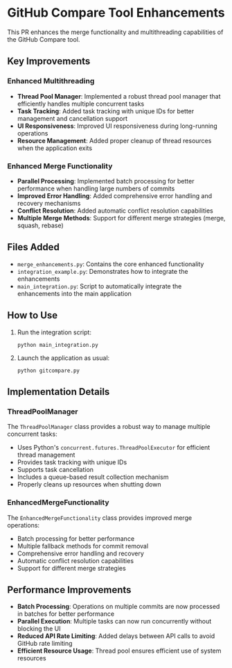 # GitHub Compare Tool Enhancements

This PR enhances the merge functionality and multithreading capabilities of the GitHub Compare tool.

## Key Improvements

### Enhanced Multithreading

- **Thread Pool Manager**: Implemented a robust thread pool manager that efficiently handles multiple concurrent tasks
- **Task Tracking**: Added task tracking with unique IDs for better management and cancellation support
- **UI Responsiveness**: Improved UI responsiveness during long-running operations
- **Resource Management**: Added proper cleanup of thread resources when the application exits

### Enhanced Merge Functionality

- **Parallel Processing**: Implemented batch processing for better performance when handling large numbers of commits
- **Improved Error Handling**: Added comprehensive error handling and recovery mechanisms
- **Conflict Resolution**: Added automatic conflict resolution capabilities
- **Multiple Merge Methods**: Support for different merge strategies (merge, squash, rebase)

## Files Added

- `merge_enhancements.py`: Contains the core enhanced functionality
- `integration_example.py`: Demonstrates how to integrate the enhancements
- `main_integration.py`: Script to automatically integrate the enhancements into the main application

## How to Use

1. Run the integration script:
   ```
   python main_integration.py
   ```

2. Launch the application as usual:
   ```
   python gitcompare.py
   ```

## Implementation Details

### ThreadPoolManager

The `ThreadPoolManager` class provides a robust way to manage multiple concurrent tasks:

- Uses Python's `concurrent.futures.ThreadPoolExecutor` for efficient thread management
- Provides task tracking with unique IDs
- Supports task cancellation
- Includes a queue-based result collection mechanism
- Properly cleans up resources when shutting down

### EnhancedMergeFunctionality

The `EnhancedMergeFunctionality` class provides improved merge operations:

- Batch processing for better performance
- Multiple fallback methods for commit removal
- Comprehensive error handling and recovery
- Automatic conflict resolution capabilities
- Support for different merge strategies

## Performance Improvements

- **Batch Processing**: Operations on multiple commits are now processed in batches for better performance
- **Parallel Execution**: Multiple tasks can now run concurrently without blocking the UI
- **Reduced API Rate Limiting**: Added delays between API calls to avoid GitHub rate limiting
- **Efficient Resource Usage**: Thread pool ensures efficient use of system resources
